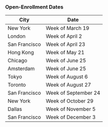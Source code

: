### Open-Enrollment Dates

City              |     Date
----------------- | --------------------
New York          | Week of March 19
London            | Week of April 2
San Francisco     | Week of April 23
Hong Kong         | Week of May 21
Chicago           | Week of June 25
Amsterdam         | Week of June 25
Tokyo             | Week of August 6
Toronto           | Week of August 27
San Francisco     | Week of September 24
New York          | Week of October 29
Dallas            | Week of November 5
San Francisco     | Week of December 3
